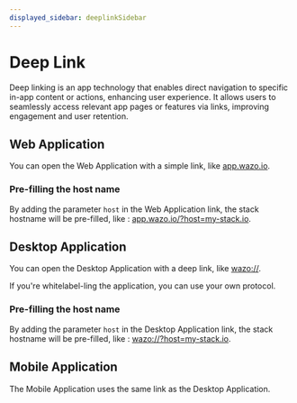 ```yaml
---
displayed_sidebar: deeplinkSidebar
---
```


# Deep Link

Deep linking is an app technology that enables direct navigation to specific in-app content or actions, enhancing user experience.
It allows users to seamlessly access relevant app pages or features via links, improving engagement and user retention.

## Web Application

You can open the Web Application with a simple link, like [app.wazo.io](https://app.wazo.io).

### Pre-filling the host name

By adding the parameter `host` in the Web Application link, the stack hostname will be pre-filled, like :  [app.wazo.io/?host=my-stack.io](https://app.wazo.io/?host=my-stack.io).

## Desktop Application

You can open the Desktop Application with a deep link, like [wazo://](wazo://).

If you're whitelabel-ling the application, you can use your own protocol.

### Pre-filling the host name

By adding the parameter `host` in the Desktop Application link, the stack hostname will be pre-filled, like : [wazo://?host=my-stack.io](wazo://?host=my-stack.io).

## Mobile Application

The Mobile Application uses the same link as the Desktop Application.
